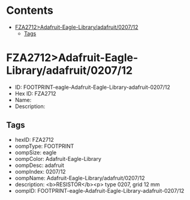 



Contents
========

* [FZA2712>Adafruit-Eagle-Library/adafruit/0207/12](#fza2712adafruit-eagle-libraryadafruit020712)
	* [Tags](#tags)

# FZA2712>Adafruit-Eagle-Library/adafruit/0207/12

- ID: FOOTPRINT-eagle-Adafruit-Eagle-Library-adafruit-0207/12
- Hex ID: FZA2712
- Name: 
- Description: 

## Tags

- hexID: FZA2712
- oompType: FOOTPRINT
- oompSize: eagle
- oompColor: Adafruit-Eagle-Library
- oompDesc: adafruit
- oompIndex: 0207/12
- oompName: Adafruit-Eagle-Library/adafruit/0207/12
- description: &lt;b&gt;RESISTOR&lt;/b&gt;&lt;p&gt;
type 0207, grid 12 mm
- oompID: FOOTPRINT-eagle-Adafruit-Eagle-Library-adafruit-0207/12
